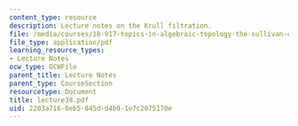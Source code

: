 ```yaml
---
content_type: resource
description: Lecture notes on the Krull filtration.
file: /media/courses/18-917-topics-in-algebraic-topology-the-sullivan-conjecture-fall-2007/2203a7160eb5845dd4b91e7c2075170e_lecture38.pdf
file_type: application/pdf
learning_resource_types:
- Lecture Notes
ocw_type: OCWFile
parent_title: Lecture Notes
parent_type: CourseSection
resourcetype: Document
title: lecture38.pdf
uid: 2203a716-0eb5-845d-d4b9-1e7c2075170e
---
```

